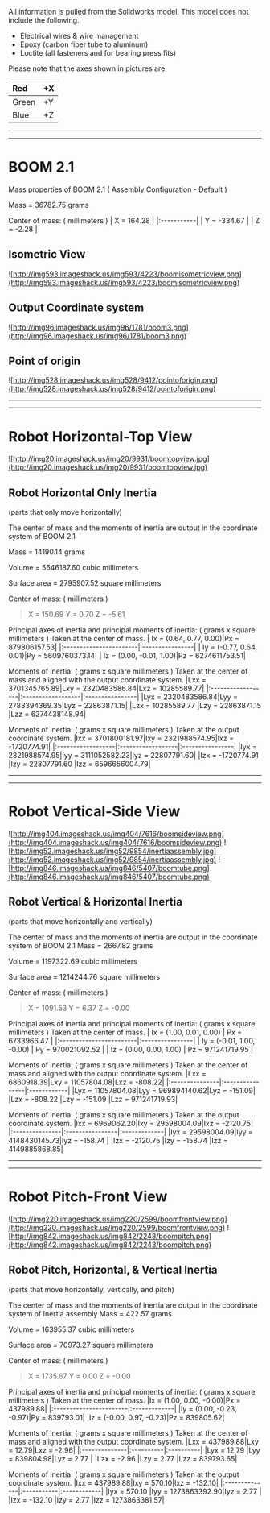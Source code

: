 All information is pulled from the Solidworks model. This model does not include the following.
  * Electrical wires &  wire management
  * Epoxy (carbon fiber tube to aluminum)
  * Loctite (all fasteners and for bearing press fits)

Please note that the axes shown in pictures are:

| Red   | +X |
|:------|:---|
| Green | +Y |
| Blue  | +Z |



---


---

# BOOM 2.1 #
Mass properties of BOOM 2.1 ( Assembly Configuration - Default )

Mass = 36782.75 grams

Center of mass: ( millimeters )
| X = 164.28 |
|:-----------|
| Y = -334.67 |
| Z = -2.28  |

## Isometric View ##
![http://img593.imageshack.us/img593/4223/boomisometricview.png](http://img593.imageshack.us/img593/4223/boomisometricview.png)

## Output Coordinate system ##
![http://img96.imageshack.us/img96/1781/boom3.png](http://img96.imageshack.us/img96/1781/boom3.png)

## Point of origin ##
![http://img528.imageshack.us/img528/9412/pointoforigin.png](http://img528.imageshack.us/img528/9412/pointoforigin.png)


---


---

# Robot Horizontal-Top View #

![http://img20.imageshack.us/img20/9931/boomtopview.jpg](http://img20.imageshack.us/img20/9931/boomtopview.jpg)

## Robot Horizontal Only Inertia ##
(parts that only move horizontally)


The center of mass and the moments of inertia are output in the coordinate system of BOOM 2.1

Mass = 14190.14 grams

Volume = 5646187.60  cubic millimeters

Surface area = 2795907.52  square millimeters

Center of mass: ( millimeters )
> X = 150.69
> Y = 0.70
> Z = -5.61

Principal axes of inertia and principal moments of inertia: ( grams x  square millimeters )
Taken at the center of mass.
| Ix = (0.64, 0.77, 0.00)|Px = 879806157.53|
|:-----------------------|:----------------|
| Iy = (-0.77, 0.64, 0.01)|Py = 5609760373.14|
| Iz = (0.00, -0.01, 1.00)|Pz = 6274611753.51|

Moments of inertia: ( grams x  square millimeters )
Taken at the center of mass and aligned with the output coordinate system.
|Lxx = 3701345765.89|Lxy = 2320483586.84|Lxz = 10285589.77|
|:------------------|:------------------|:----------------|
|Lyx = 2320483586.84|Lyy = 2788394369.35|Lyz = 22863871.15|
|Lzx = 10285589.77  |Lzy = 22863871.15  |Lzz = 6274438148.94|

Moments of inertia: ( grams x  square millimeters )
Taken at the output coordinate system.
|Ixx = 3701800181.97|Ixy = 2321988574.95|Ixz = -1720774.91|
|:------------------|:------------------|:----------------|
|Iyx = 2321988574.95|Iyy = 3111052582.23|Iyz = 22807791.60|
|Izx = -1720774.91  |Izy = 22807791.60  |Izz = 6596656004.79|


---


---


# Robot Vertical-Side View #

![http://img404.imageshack.us/img404/7616/boomsideview.png](http://img404.imageshack.us/img404/7616/boomsideview.png)
![http://img52.imageshack.us/img52/9854/inertiaassembly.jpg](http://img52.imageshack.us/img52/9854/inertiaassembly.jpg)
![http://img846.imageshack.us/img846/5407/boomtube.png](http://img846.imageshack.us/img846/5407/boomtube.png)

## Robot Vertical & Horizontal Inertia ##
(parts that move horizontally and vertically)

The center of mass and the moments of inertia are output in the coordinate system of BOOM 2.1
Mass = 2667.82 grams

Volume = 1197322.69  cubic millimeters

Surface area = 1214244.76  square millimeters

Center of mass: ( millimeters )
> X = 1091.53
> Y = 6.37
> Z = -0.00

Principal axes of inertia and principal moments of inertia: ( grams x  square millimeters )
Taken at the center of mass.
| Ix = (1.00, 0.01, 0.00) | Px = 6733966.47 |
|:------------------------|:----------------|
| Iy = (-0.01, 1.00, -0.00) | Py = 970021092.52 |
| Iz = (0.00, 0.00, 1.00) | Pz = 971241719.95 |

Moments of inertia: ( grams x  square millimeters )
Taken at the center of mass and aligned with the output coordinate system.
|Lxx = 6860918.39|Lxy = 11057804.08|Lxz = -808.22|
|:---------------|:----------------|:------------|
|Lyx = 11057804.08|Lyy = 969894140.62|Lyz = -151.09|
|Lzx = -808.22   |Lzy = -151.09    |Lzz = 971241719.93|

Moments of inertia: ( grams x  square millimeters )
Taken at the output coordinate system.
|Ixx = 6969062.20|Ixy = 29598004.09|Ixz = -2120.75|
|:---------------|:----------------|:-------------|
|Iyx = 29598004.09|Iyy = 4148430145.73|Iyz = -158.74 |
|Izx = -2120.75  |Izy = -158.74    |Izz = 4149885868.85|


---


---


# Robot Pitch-Front View #

![http://img220.imageshack.us/img220/2599/boomfrontview.png](http://img220.imageshack.us/img220/2599/boomfrontview.png)
![http://img842.imageshack.us/img842/2243/boompitch.png](http://img842.imageshack.us/img842/2243/boompitch.png)

## Robot Pitch, Horizontal, & Vertical Inertia ##
(parts that move horizontally, vertically, and pitch)

The center of mass and the moments of inertia are output in the coordinate system of Inertia assembly
Mass = 422.57 grams

Volume = 163955.37  cubic millimeters

Surface area = 70973.27  square millimeters

Center of mass: ( millimeters )
> X = 1735.67
> Y = 0.00
> Z = -0.00

Principal axes of inertia and principal moments of inertia: ( grams x  square millimeters )
Taken at the center of mass.
|Ix = (1.00, 0.00, -0.00)|Px = 437989.88|
|:-----------------------|:-------------|
|Iy = (0.00, -0.23, -0.97)|Py = 839793.01|
|Iz = (-0.00, 0.97, -0.23)|Pz = 839805.62|

Moments of inertia: ( grams x  square millimeters )
Taken at the center of mass and aligned with the output coordinate system.
|Lxx = 437989.88|Lxy = 12.79|Lxz = -2.96|
|:--------------|:----------|:----------|
|Lyx = 12.79    |Lyy = 839804.98|Lyz = 2.77 |
|Lzx = -2.96    |Lzy = 2.77 |Lzz = 839793.65|

Moments of inertia: ( grams x  square millimeters )
Taken at the output coordinate system.
|Ixx = 437989.88|Ixy = 570.10|Ixz = -132.10|
|:--------------|:-----------|:------------|
|Iyx = 570.10   |Iyy = 1273863392.90|Iyz = 2.77   |
|Izx = -132.10  |Izy = 2.77  |Izz = 1273863381.57|